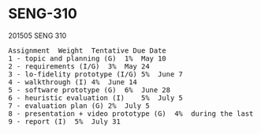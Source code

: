 # SENG-310
201505 SENG 310
<pre>
Assignment	Weight	Tentative Due Date
1 - topic and planning (G)	1%	May 10
2 - requirements (I/G)	3%	May 24
3 - lo-fidelity prototype (I/G)	5%	June 7
4 - walkthrough (I)	4%	June 14
5 - software prototype (G)	6%	June 28
6 - heuristic evaluation (I)	5%	July 5
7 - evaluation plan (G)	2%	July 5
8 - presentation + video prototype (G)	4%	during the last 2 weeks of lecture - attendance is mandatory on ALL dates
9 - report (I)	5%	July 31</pre>
